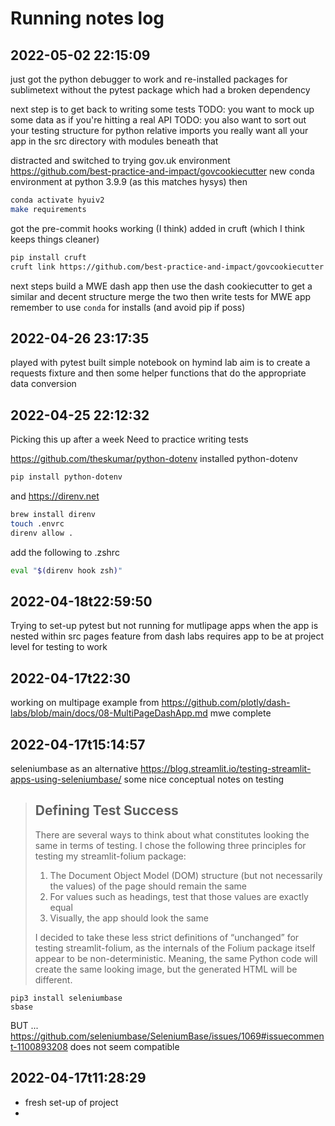 # Running notes log

## 2022-05-02 22:15:09
just got the python debugger to work
and re-installed packages for sublimetext without the pytest package which had a broken dependency

next step is to get back to writing some tests
TODO: you want to mock up some data as if you're hitting a real API
TODO: you also want to sort out your testing structure
for python relative imports you really want all your app in the src directory
with modules beneath that

distracted and switched to trying gov.uk environment
https://github.com/best-practice-and-impact/govcookiecutter
new conda environment at python 3.9.9 (as this matches hysys)
then

```sh
conda activate hyuiv2
make requirements
```

got the pre-commit hooks working (I think)
added in cruft (which I think keeps things cleaner)

```sh
pip install cruft
cruft link https://github.com/best-practice-and-impact/govcookiecutter
```

next steps
build a MWE dash app
then use the dash cookiecutter to get a similar and decent structure
merge the two
then write tests for MWE app
remember to use `conda` for installs (and avoid pip if poss)



## 2022-04-26 23:17:35
played with pytest
built simple notebook on hymind lab
aim is to create a requests fixture and then some helper functions that do the appropriate data conversion

## 2022-04-25 22:12:32

Picking this up after a week
Need to practice writing tests

https://github.com/theskumar/python-dotenv
installed python-dotenv
```bash
pip install python-dotenv
```

and https://direnv.net

```bash
brew install direnv
touch .envrc
direnv allow .
```

add the following to .zshrc
```bash
eval "$(direnv hook zsh)"
```




## 2022-04-18t22:59:50
Trying to set-up pytest but not running for mutlipage apps
when the app is nested within src
pages feature from dash labs requires app to be at project level for testing to work



## 2022-04-17t22:30

working on multipage example from
https://github.com/plotly/dash-labs/blob/main/docs/08-MultiPageDashApp.md
mwe complete


## 2022-04-17t15:14:57
seleniumbase as an alternative
https://blog.streamlit.io/testing-streamlit-apps-using-seleniumbase/
some nice conceptual notes on testing
> ## Defining Test Success
> There are several ways to think about what constitutes looking the same in terms of testing. I chose the following three principles for testing my streamlit-folium package:
> 1. The Document Object Model (DOM) structure (but not necessarily the values) of the page should remain the same
> 2. For values such as headings, test that those values are exactly equal
> 3. Visually, the app should look the same
>
> I decided to take these less strict definitions of “unchanged” for testing streamlit-folium, as the internals of the Folium package itself appear to be non-deterministic. Meaning, the same Python code will create the same looking image, but the generated HTML will be different.

```shell
pip3 install seleniumbase
sbase
```

BUT ... https://github.com/seleniumbase/SeleniumBase/issues/1069#issuecomment-1100893208
does not seem compatible

## 2022-04-17t11:28:29
- fresh set-up of project
-
